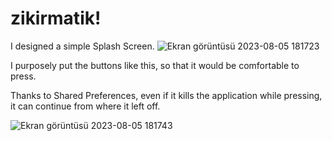 # zikirmatik!
I designed a simple Splash Screen. ![Ekran görüntüsü 2023-08-05 181723](https://github.com/selinglazeddonut/zikirmatik/assets/115114129/c1261c3a-9050-44df-9aab-64181b4b1bdd)


I purposely put the buttons like this, so that it would be comfortable to press.

Thanks to Shared Preferences, even if it kills the application while pressing, it can continue from where it left off. 

![Ekran görüntüsü 2023-08-05 181743](https://github.com/selinglazeddonut/zikirmatik/assets/115114129/19b7d38b-3f02-41cc-99ef-1ab2829c0420)
